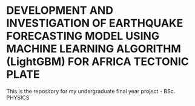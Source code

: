 # DEVELOPMENT AND INVESTIGATION OF EARTHQUAKE FORECASTING MODEL USING MACHINE LEARNING ALGORITHM (LightGBM) FOR AFRICA TECTONIC PLATE
This is the repository for my undergraduate final year project - BSc. PHYSICS

